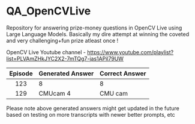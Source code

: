 # QA_OpenCVLive   
Repository for answering prize-money questions in OpenCV Live using Large Language Models. Basically my dire attempt at winning the coveted and very challenging+fun prize atleast once !   

OpenCV Live Youtube channel - https://www.youtube.com/playlist?list=PLVAmZHkJYC2X2-7mTQg7-jas1APil79UW

| Episode | Generated Answer | Correct Answer | 
|:-:|---|---|
| 123 | 8 | 8 |
| 129 | CMUcam 4 | CMU cam | 

Please note above generated answers might get updated in the future based on testing on more transcripts with newer better prompts, etc 

